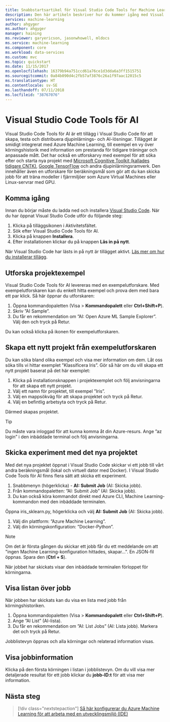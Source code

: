 ```yaml
---
title: Snabbstartsartikel för Visual Studio Code Tools for Machine Learning på Azure | Microsoft Docs
description: Den här artikeln beskriver hur du kommer igång med Visual Studio Code Tools for Machine Learning, från att skapa ett experiment, träna en modell och operationalisera en webbtjänst.
services: machine-learning
author: ahgyger
ms.author: ahgyger
manager: haining
ms.reviewer: garyericson, jasonwhowell, mldocs
ms.service: machine-learning
ms.component: core
ms.workload: data-services
ms.custom: mvc
ms.topic: quickstart
ms.date: 11/15/2017
ms.openlocfilehash: 16379b94a751ccd61a76ce1d3dda6a3ff1515751
ms.sourcegitcommit: 0a84b090d4c2fb57af3876c26a1f97aac12015c5
ms.translationtype: HT
ms.contentlocale: sv-SE
ms.lasthandoff: 07/11/2018
ms.locfileid: "38767076"
---
```

# <a name="visual-studio-code-tools-for-ai"></a>Visual Studio Code Tools för AI
Visual Studio Code Tools för AI är ett tillägg i Visual Studio Code för att skapa, testa och distribuera djupinlärnings- och AI-lösningar. Tillägget är smidigt integrerat med Azure Machine Learning, till exempel en vy över körningshistorik med information om prestanda för tidigare träningar och anpassade mått. Det har också en utforskarvy med exempel för att söka efter och starta nya projekt med [Microsoft Cognitive Toolkit (kallades tidigare CNTK)](http://www.microsoft.com/en-us/cognitive-toolkit), [Google TensorFlow](https://www.tensorflow.org) och andra djupinlärningsramverk. Den innehåller även en utforskare för beräkningsmål som gör att du kan skicka jobb för att träna modeller i fjärrmiljöer som Azure Virtual Machines eller Linux-servrar med GPU. 
 
## <a name="getting-started"></a>Komma igång 
Innan du börjar måste du ladda ned och installera [Visual Studio Code](https://code.visualstudio.com/Download). När du har öppnat Visual Studio Code utför du följande steg:
1. Klicka på tilläggsikonen i Aktivitetsfältet. 
2. Sök efter Visual Studio Code Tools för AI. 
3. Klicka på knappen **Installera**. 
4. Efter installationen klickar du på knappen **Läs in på nytt**. 

När Visual Studio Code har lästs in på nytt är tillägget aktivt. [Läs mer om hur du installerar tillägg](https://code.visualstudio.com/docs/editor/extension-gallery).

## <a name="exploring-project-samples"></a>Utforska projektexempel
Visual Studio Code Tools för AI levereras med en exempelutforskare. Med exempelutforskaren kan du enkelt hitta exempel och prova dem med bara ett par klick. Så här öppnar du utforskaren:   
1. Öppna kommandopaletten (Visa > **Kommandopalett** eller **Ctrl+Shift+P**).
2. Skriv ”AI Sample”. 
3. Du får en rekommendation om ”AI: Open Azure ML Sample Explorer”. Välj den och tryck på Retur. 

Du kan också klicka på ikonen för exempelutforskaren.

## <a name="creating-a-new-project-from-the-sample-explorer"></a>Skapa ett nytt projekt från exempelutforskaren 
Du kan söka bland olika exempel och visa mer information om dem. Låt oss söka tills vi hittar exemplet ”Klassificera Iris”. Gör så här om du vill skapa ett nytt projekt baserat på det här exemplet:
1. Klicka på installationsknappen i projektexemplet och följ anvisningarna för att skapa ett nytt projekt. 
2. Välj ett namn för projektet, till exempel ”Iris”.
3. Välj en mappsökväg för att skapa projektet och tryck på Retur. 
4. Välj en befintlig arbetsyta och tryck på Retur.

Därmed skapas projektet.

> [!TIP]
> Du måste vara inloggad för att kunna komma åt din Azure-resurs. Ange ”az login” i den inbäddade terminal och följ anvisningarna. 

## <a name="submitting-experiment-with-the-new-project"></a>Skicka experiment med det nya projektet
Med det nya projektet öppnat i Visual Studio Code skickar vi ett jobb till vårt andra beräkningsmål (lokal och virtuell dator med Docker).
I Visual Studio Code Tools för AI finns flera sätt att skicka ett experiment. 
1. Snabbmenyn (högerklicka) - **AI: Submit Job** (AI: Skicka jobb).
2. Från kommandopaletten: ”AI: Submit Job” (AI: Skicka jobb).
3. Du kan också köra kommandot direkt med Azure CLI, Machine Learning-kommandon med den inbäddade terminalen.

Öppna iris_sklearn.py, högerklicka och välj **AI: Submit Job** (AI: Skicka jobb).
1. Välj din plattform: ”Azure Machine Learning”.
2. Välj din körningskonfiguration: ”Docker-Python”.

> [!NOTE]
> Om det är första gången du skickar ett jobb får du ett meddelande om att "ingen Machine Learning-konfiguration hittades, skapar...". En JSON-fil öppnas. Spara den (**Ctrl + S**).

När jobbet har skickats visar den inbäddade terminalen förloppet för körningarna. 

## <a name="view-list-of-jobs"></a>Visa listan över jobb
När jobben har skickats kan du visa en lista med jobb från körningshistoriken.
1. Öppna kommandopaletten (Visa > **Kommandopalett** eller **Ctrl+Shift+P**).
2. Ange ”AI List” (AI-lista).
3. Du får en rekommendation om ”AI: List Jobs” (AI: Lista jobb). Markera det och tryck på Retur.

Jobblistevyn öppnas och alla körningar och relaterad information visas.

## <a name="view-job-details"></a>Visa jobbinformation
Klicka på den första körningen i listan i jobblistevyn.
Om du vill visa mer detaljerade resultat för ett jobb klickar du **jobb-ID:t** för att visa mer information. 

## <a name="next-steps"></a>Nästa steg
> [!div class="nextstepaction"]
> [Så här konfigurerar du Azure Machine Learning för att arbeta med en utvecklingsmiljö (IDE)](./how-to-configure-your-IDE.md)
